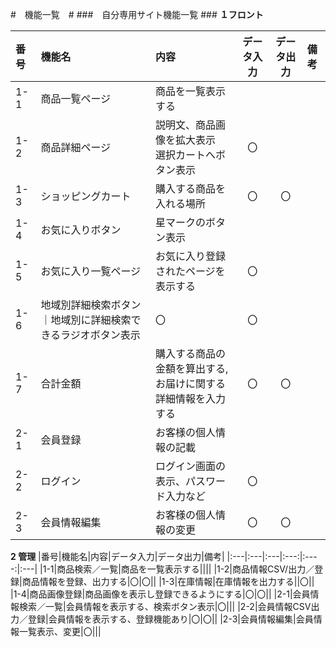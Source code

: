 #　機能一覧　#
###　自分専用サイト機能一覧 ###
**１フロント**

|番号|機能名|内容|データ入力|データ出力|備考|
|:---|:---|:---|:---:|:----:|:---|
|1-1|商品一覧ページ|商品を一覧表示する||||
|1-2|商品詳細ページ|説明文、商品画像を拡大表示<br>選択カートへボタン表示|〇|||
|1-3|ショッピングカート|購入する商品を入れる場所|〇|〇||
|1-4|お気に入りボタン|星マークのボタン表示||||
|1-5|お気に入り一覧ページ|お気に入り登録されたページを表示する|〇|||
|1-6|地域別詳細検索ボタン｜地域別に詳細検索できるラジオボタン表示|〇|〇||
|1-7|合計金額|購入する商品の金額を算出する,<br>お届けに関する詳細情報を入力する|〇|〇|
|2-1|会員登録|お客様の個人情報の記載||||
|2-2|ログイン|ログイン画面の表示、パスワード入力など|〇|||
|2-3|会員情報編集|お客様の個人情報の変更|〇|〇||

**2 管理**
|番号|機能名|内容|データ入力|データ出力|備考|
|:---|:---|:---|:---:|:----:|:---|
|1-1|商品検索／一覧|商品を一覧表示する||||
|1-2|商品情報CSV/出力／登録|商品情報を登録、出力する|〇|〇||
|1-3|在庫情報|在庫情報を出力する||〇||
|1-4|商品画像登録|商品画像を表示し登録できるようにする|〇|〇||
|2-1|会員情報検索／一覧|会員情報を表示する、検索ボタン表示|〇|||
|2-2|会員情報CSV出力／登録|会員情報を表示する、登録機能あり|〇|〇||
|2-3|会員情報編集|会員情報一覧表示、変更|〇|||





